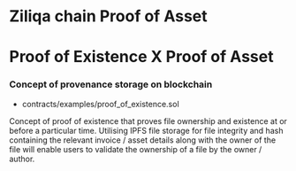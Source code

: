 # Ziliqa chain Proof of Asset


# Proof of Existence X Proof of Asset

### Concept of provenance storage on blockchain

- contracts/examples/proof_of_existence.sol

Concept of proof of existence that proves file ownership and existence at or before a particular time. Utilising IPFS file storage for file integrity and hash containing the relevant invoice / asset details along with the owner of the file will enable users to validate the ownership of a file by the owner / author.  
